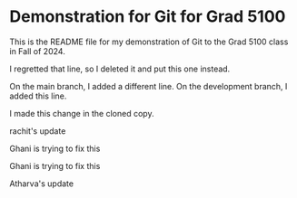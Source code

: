 # Demonstration for Git for Grad 5100

This is the README file for my demonstration of Git to the Grad 5100 class in 
Fall of 2024. 

I regretted that line, so I deleted it and put this one instead. 

On the main branch, I added a different line. 
On the development branch, I added this line. 

I made this change in the cloned copy.

rachit's update

Ghani is trying to fix this

Ghani is trying to fix this

Atharva's update